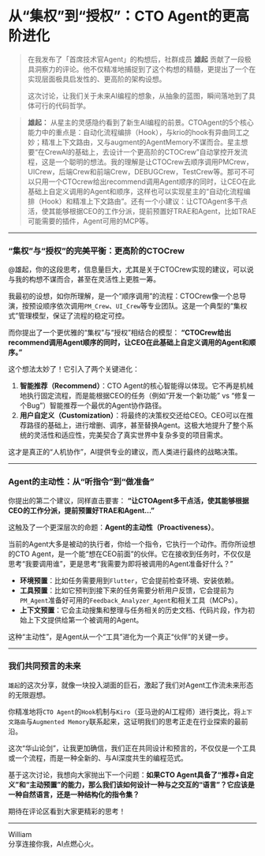 # 从“集权”到“授权”：CTO Agent的更高阶进化

> 在我发布了「首席技术官Agent」的构想后，社群成员 **雄起** 贡献了一段极具洞察力的评论。他不仅精准地捕捉到了这个构想的精髓，更提出了一个在实现层面极具启发性的、更高阶的架构设想。
>
> 这次讨论，让我们关于未来AI编程的想象，从抽象的蓝图，瞬间落地到了具体可行的代码哲学。

> **雄起：**
> 从星主的灵感隐约看到了新生AI编程的前景。CTOAgent的5个核心能力中的重点是：自动化流程编排（Hook），与krio的hook有异曲同工之妙；精准上下文路由，又与augment的AgentMemory不谋而合。星主想要“在CrewAI的基础上，去设计一个更高阶的CTOCrew”自动掌控开发流程，这是一个聪明的想法。我的理解是让CTOCrew去顺序调用PMCrew，UICrew，后端Crew和前端Crew，DEBUGCrew，TestCrew等。那可不可以只用一个CTOcrew给出recommend调用Agent顺序的同时，让CEO在此基础上自定义调用的Agent和顺序，这样也可以实现星主的“自动化流程编排（Hook）和精准上下文路由”。还有一个小建议：让CTOAgent多干点活，使其能够根据CEO的工作分派，提前预置好TRAE和Agent，比如TRAE可能需要的插件，Agent可用的MCP等。

---

### **“集权”与“授权”的完美平衡：更高阶的CTOCrew**

@雄起，你的这段思考，信息量巨大，尤其是关于CTOCrew实现的建议，可以说与我的构想不谋而合，甚至在灵活性上更胜一筹。

我最初的设想，如你所理解，是一个“顺序调用”的流程：CTOCrew像一个总导演，按预设顺序依次调用`PM_Crew`、`UI_Crew`等专业团队。这是一个典型的“集权式”管理模型，保证了流程的稳定可控。

而你提出了一个更优雅的“集权”与“授权”相结合的模型：
**“CTOCrew给出recommend调用Agent顺序的同时，让CEO在此基础上自定义调用的Agent和顺序。”**

这个想法太妙了！它引入了两个关键进化：
1.  **智能推荐（Recommend）**：CTO Agent的核心智能得以体现。它不再是机械地执行固定流程，而是能根据CEO的任务（例如“开发一个新功能” vs “修复一个Bug”）智能推荐一个最优的Agent协作路径。
2.  **用户自定义（Customization）**：将最终的决策权交还给CEO。CEO可以在推荐路径的基础上，进行增删、调序，甚至替换Agent。这极大地提升了整个系统的灵活性和适应性，完美契合了真实世界中复杂多变的项目需求。

这才是真正的“人机协作”，AI提供专业的建议，而人类进行最终的战略决策。

---

### **Agent的主动性：从“听指令”到“做准备”**

你提出的第二个建议，同样直击要害：
**“让CTOAgent多干点活，使其能够根据CEO的工作分派，提前预置好TRAE和Agent…”**

这触及了一个更深层次的命题：**Agent的主动性（Proactiveness）**。

当前的Agent大多是被动的执行者，你给一个指令，它执行一个动作。而你所设想的CTO Agent，是一个能“想在CEO前面”的伙伴。它在接收到任务时，不仅仅是思考“我要调用谁”，更是思考“我需要为即将被调用的Agent准备好什么？”

*   **环境预置**：比如任务需要用到`Flutter`，它会提前检查环境、安装依赖。
*   **工具预置**：比如它预判到接下来的任务需要分析用户反馈，它会提前为`PM_Agent`准备好可用的`Feedback_Analyzer_Agent`和相关工具（MCPs）。
*   **上下文预置**：它会主动搜集和整理与任务相关的历史文档、代码片段，作为初始上下文提供给第一个被调用的Agent。

这种“主动性”，是Agent从一个“工具”进化为一个真正“伙伴”的关键一步。

---

### **我们共同预言的未来**

`雄起`的这次分享，就像一块投入湖面的巨石，激起了我们对Agent工作流未来形态的无限遐想。

你精准地将`CTO Agent`的`Hook`机制与`Kiro`（亚马逊的AI工程师）进行类比，将`上下文路由`与`Augmented Memory`联系起来，这证明我们的思考正走在行业探索的最前沿。

这次“华山论剑”，让我更加确信，我们正在共同设计和预言的，不仅仅是一个工具或一个流程，而是一种全新的、与AI深度共生的编程范式。

基于这次讨论，我想向大家抛出下一个问题：**如果CTO Agent具备了“推荐+自定义”和“主动预置”的能力，那么我们该如何设计一种与之交互的“语言”？它应该是一种自然语言，还是一种结构化的指令集？**

期待在评论区看到大家更精彩的思考！

---
William \
分享连接你我，AI点燃心火。 